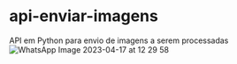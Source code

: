 # api-enviar-imagens
API em Python para envio de imagens a serem processadas
![WhatsApp Image 2023-04-17 at 12 29 58](https://user-images.githubusercontent.com/42839089/232538150-4ebadfc6-29a5-4865-b51f-7dd130dbad5b.jpeg)
